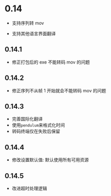 # 0.14

- 支持序列转 mov

- 支持其他语言界面翻译

## 0.14.1

- 修正打包后的 exe 不能转码 mov 的问题

## 0.14.2

- 修正序列不从帧 1 开始就会不能转码 mov 的问题

## 0.14.3

- 完善国际化翻译
- 使用`pendulum`来格式化时间
- 转码终端仅在失败后保留

## 0.14.4

- 修改设置默认值: 默认使用所有可用资源

## 0.14.5

- 改进超时处理逻辑
